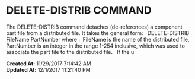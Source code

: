 # DELETE-DISTRIB COMMAND

The DELETE-DISTRIB command detaches (de-references) a component part file from a distributed file. It takes the general form:   DELETE-DISTRIB FileName PartNumber where :  FileName is the name of the distributed file,  PartNumber is an integer in the range 1-254 inclusive, which was used to associate the part file to the distributed file.   If the u  

**Created At:** 11/29/2017 7:14:42 AM  
**Updated At:** 12/1/2017 11:21:40 PM  

